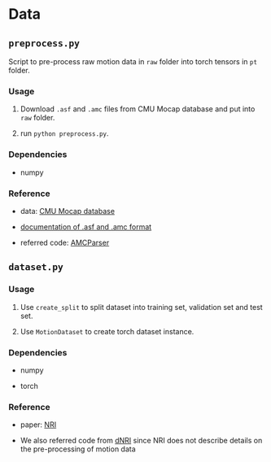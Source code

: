 # Data

## `preprocess.py`

Script to pre-process raw motion data in `raw` folder into torch tensors in `pt` folder.

### Usage

1. Download `.asf` and `.amc` files from CMU Mocap database and put into `raw` folder.

2. run `python preprocess.py`.

### Dependencies

- numpy

### Reference

- data: [CMU Mocap database](http://mocap.cs.cmu.edu/)

- [documentation of .asf and .amc format](https://research.cs.wisc.edu/graphics/Courses/cs-838-1999/Jeff/ASF-AMC.html)

- referred code: [AMCParser](https://github.com/CalciferZh/AMCParser)

## `dataset.py`

### Usage

1. Use `create_split` to split dataset into training set, validation set and test set.

2. Use `MotionDataset` to create torch dataset instance.

### Dependencies

- numpy

- torch

### Reference

- paper: [NRI](https://arxiv.org/abs/1802.04687)

- We also referred code from [dNRI](https://github.com/cgraber/cvpr_dNRI/) since NRI does not describe details on the pre-processing of motion data